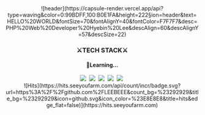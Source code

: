 <!--
**LEEBEEE/LEEBEEE** is a ✨ _special_ ✨ repository because its `README.md` (this file) appears on your GitHub profile.

Here are some ideas to get you started:

- 🔭 I’m currently working on ...
- 🌱 I’m currently learning ...
- 👯 I’m looking to collaborate on ...
- 🤔 I’m looking for help with ...
- 💬 Ask me about ...
- 📫 How to reach me: ...
- 😄 Pronouns: ...
- ⚡ Fun fact: ...
-->

<div align=center>
![header](https://capsule-render.vercel.app/api?type=waving&color=0:99BDFF,100:B0E1FA&height=222&section=header&text=HELLO%20WORLD&fontSize=70&fontAlignY=40&fontColor=F7F7F7&desc=PHP%20Web%20Developer%20Hyebin%20Lee&descAlign=60&descAlignY=57&descSize=22)
</div>
<h3 align=center>⚔TECH STACK⚔</h3>
<h4 align=center>🏹Learning...</h4>
<div align=center>
<img src="https://img.shields.io/badge/PHP-777BB4?style=flat-square&logo=PHP&logoColor=white"/>&nbsp
<img src="https://img.shields.io/badge/HTML5-E34F26?style=flat-square&logo=HTML5&logoColor=white"/>&nbsp
<img src="https://img.shields.io/badge/CSS3-1572B6?style=flat-square&logo=CSS3&logoColor=white"/>&nbsp
<img src="https://img.shields.io/badge/MySQL-4479A1?style=flat-square&logo=MySQL&logoColor=white"/>&nbsp
<img src="https://img.shields.io/badge/JavaScript-F7DF1E?style=flat-square&logo=JavaScript&logoColor=black"/>&nbsp
</div>
<div align=center>
![Hits](https://hits.seeyoufarm.com/api/count/incr/badge.svg?url=https%3A%2F%2Fgithub.com%2FLEEBEEE&count_bg=%23292929&title_bg=%23292929&icon=github.svg&icon_color=%23E8E8E8&title=hits&edge_flat=false)](https://hits.seeyoufarm.com)
</div>

